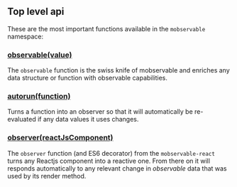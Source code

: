 ## Top level api

These are the most important functions available in the `mobservable` namespace:

### [observable(value)](observble)
The `observable` function is the swiss knife of mobservable and enriches any data structure or function with observable capabilities.

### [autorun(function)](autorun)
Turns a function into an observer so that it will automatically be re-evaluated if any data values it uses changes.

### [observer(reactJsComponent)](observer-component)
The `observer` function (and ES6 decorator) from the `mobservable-react` turns any Reactjs component into a reactive one.
From there on it will responds automatically to any relevant change in _observable_ data that was used by its render method.
